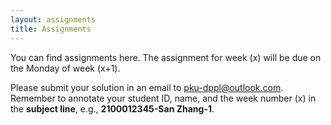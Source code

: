 ```yaml
---
layout: assignments
title: Assignments
---
```


You can find assignments here.
The assignment for week (x) will be due on the Monday of week (x+1).

Please submit your solution in an email to pku-dppl@outlook.com.
Remember to annotate your student ID, name, and the week number (x) in the **subject line**, e.g., **2100012345-San Zhang-1**.
